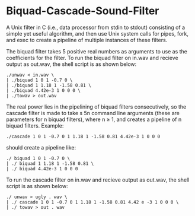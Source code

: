 # Biquad-Cascade-Sound-Filter

A Unix filter in C (i.e., data processor from stdin to stdout) consisting of a simple yet useful algorithm, and then use Unix system calls for pipes, fork, and exec to create a pipeline of multiple instances of these filters.

The biquad filter takes 5 positive real numbers as arguments to use as the coefficients for the filter. To run the biquad filter on in.wav and recieve output as out.wav, the shell script is as shown below:

    ./unwav < in.wav \
    | ./biquad 1 0 1 -0.7 0 \
    | ./biquad 1 1.18 1 -1.58 0.81 \
    | ./biquad 4.42e-3 1 0 0 0 \
    | ./towav > out.wav
                 
The real power lies in the pipelining of biquad filters consecutively, so the cascade filter is made to take s 5n command line arguments (these are parameters for n biquad filters), where n ≥ 1, and creates a pipeline of n biquad filters. Example:

    ./cascade 1 0 1 -0.7 0 1 1.18 1 -1.58 0.81 4.42e-3 1 0 0 0
    
should create a pipeline like:

    ./ biquad 1 0 1 -0.7 0 \
    | ./ biquad 1 1.18 1 -1.58 0.81 \
    | ./ biquad 4.42e-3 1 0 0 0

To run the cascade filter on in.wav and recieve output as out.wav, the shell script is as shown below:

    ./ unwav < ugly . wav \
    | ./ cascade 1 0 1 -0.7 0 1 1.18 1 -1.58 0.81 4.42 e -3 1 0 0 0 \
    | ./ towav > out . wav
